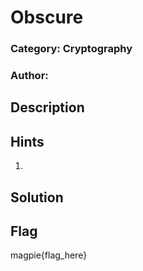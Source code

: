 # Obscure
### Category: Cryptography
### Author: 

## Description


## Hints
1. 

## Solution

## Flag
magpie{flag_here}
